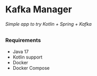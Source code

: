 # Kafka Manager

###### Simple app to try Kotlin + Spring + Kafka

### Requirements

- Java 17
- Kotlin support
- Docker
- Docker Compose
